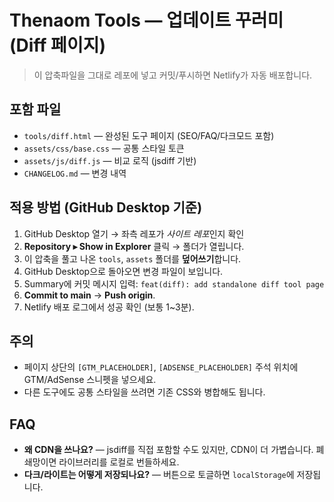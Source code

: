 # Thenaom Tools — 업데이트 꾸러미 (Diff 페이지)
> 이 압축파일을 그대로 레포에 넣고 커밋/푸시하면 Netlify가 자동 배포합니다.

## 포함 파일
- `tools/diff.html` — 완성된 도구 페이지 (SEO/FAQ/다크모드 포함)
- `assets/css/base.css` — 공통 스타일 토큰
- `assets/js/diff.js` — 비교 로직 (jsdiff 기반)
- `CHANGELOG.md` — 변경 내역

## 적용 방법 (GitHub Desktop 기준)
1. GitHub Desktop 열기 → 좌측 레포가 *사이트 레포*인지 확인
2. **Repository ▸ Show in Explorer** 클릭 → 폴더가 열립니다.
3. 이 압축을 풀고 나온 `tools`, `assets` 폴더를 **덮어쓰기**합니다.
4. GitHub Desktop으로 돌아오면 변경 파일이 보입니다.
5. Summary에 커밋 메시지 입력: `feat(diff): add standalone diff tool page`
6. **Commit to main** → **Push origin**.
7. Netlify 배포 로그에서 성공 확인 (보통 1~3분).

## 주의
- 페이지 상단의 `[GTM_PLACEHOLDER]`, `[ADSENSE_PLACEHOLDER]` 주석 위치에 GTM/AdSense 스니펫을 넣으세요.
- 다른 도구에도 공통 스타일을 쓰려면 기존 CSS와 병합해도 됩니다.

## FAQ
- **왜 CDN을 쓰나요?** — jsdiff를 직접 포함할 수도 있지만, CDN이 더 가볍습니다. 폐쇄망이면 라이브러리를 로컬로 번들하세요.
- **다크/라이트는 어떻게 저장되나요?** — 버튼으로 토글하면 `localStorage`에 저장됩니다.